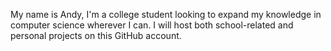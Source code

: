 My name is Andy, I'm a college student looking to expand my knowledge in computer science wherever I can. I will host both school-related and personal projects on this GitHub account.

<!---
andykasen13/andykasen13 is a ✨ special ✨ repository because its `README.md` (this file) appears on your GitHub profile.
You can click the Preview link to take a look at your changes.
--->
